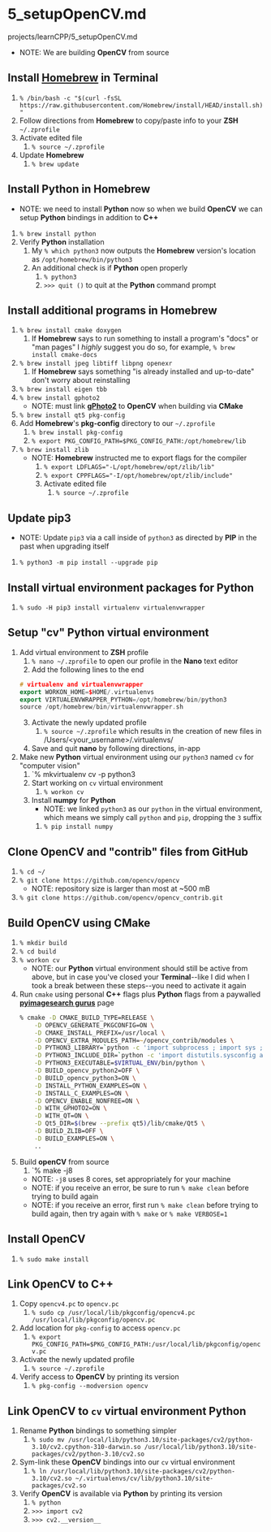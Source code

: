 # 5_setupOpenCV.md

projects/learnCPP/5_setupOpenCV.md

- NOTE: We are building **OpenCV** from source
## Install [**Homebrew**](https://brew.sh) in **Terminal**
1. `% /bin/bash -c "$(curl -fsSL https://raw.githubusercontent.com/Homebrew/install/HEAD/install.sh)"`
2. Follow directions from **Homebrew** to copy/paste info to your **ZSH** `~/.zprofile`
3. Activate edited file
    1. `% source ~/.zprofile`
4. Update **Homebrew**
    1. `% brew update`
## Install **Python** in **Homebrew**
- NOTE: we need to install **Python** now so when we build **OpenCV** we can setup **Python** bindings in addition to **C++**
1. `% brew install python`
2. Verify **Python** installation
    1. My `% which python3` now outputs the **Homebrew** version's location as `/opt/homebrew/bin/python3`
    2. An additional check is if **Python** open properly
        1. `% python3`
        2. `>>> quit ()` to quit at the **Python** command prompt
## Install additional programs in **Homebrew**
1. `% brew install cmake doxygen`
    1. If **Homebrew** says to run something to install a program's "docs" or "man pages" I *highly* suggest you do so, for example, `% brew install cmake-docs`
2. `% brew install jpeg libtiff libpng openexr`
    1. If **Homebrew** says something "is already installed and up-to-date" don't worry about reinstalling
3. `% brew install eigen tbb`
4. `% brew install gphoto2`
    - NOTE: must link [**gPhoto2**](http://www.gphoto.org) to **OpenCV** when building via **CMake**
5. `% brew install qt5 pkg-config`
6. Add **Homebrew**'s **pkg-config** directory to our `~/.zprofile`
    1. `% brew install pkg-config`
    2. `% export PKG_CONFIG_PATH=$PKG_CONFIG_PATH:/opt/homebrew/lib`
7. `% brew install zlib`
    - NOTE: **Homebrew** instructed me to export flags for the compiler
        1. `% export LDFLAGS="-L/opt/homebrew/opt/zlib/lib"`
        2. `% export CPPFLAGS="-I/opt/homebrew/opt/zlib/include"`
        3. Activate edited file
            1. `% source ~/.zprofile`


## Update **pip3**
- NOTE: Update `pip3` via a call inside of `python3` as directed by **PIP** in the past when upgrading itself
1. `% python3 -m pip install --upgrade pip`
## Install virtual environment packages for **Python**
1. `% sudo -H pip3 install virtualenv virtualenvwrapper`
## Setup "cv" **Python** virtual environment
1. Add virtual environment to **ZSH** profile
    1. `% nano ~/.zprofile` to open our profile in the **Nano** text editor
    2. Add the following lines to the end
    ```c++
    # virtualenv and virtualenvwrapper
    export WORKON_HOME=$HOME/.virtualenvs
    export VIRTUALENVWRAPPER_PYTHON=/opt/homebrew/bin/python3
    source /opt/homebrew/bin/virtualenvwrapper.sh
    ```
    3. Activate the newly updated profile
        1. `% source ~/.zprofile` which results in the creation of new files in /Users/<your_username>/.virtualenvs/
    3. Save and quit **nano** by following directions, in-app
2. Make new **Python** virtual environment using our `python3` named `cv` for "computer vision"
    1. `% mkvirtualenv cv -p python3
    1. Start working on `cv` virtual environment
        1. `% workon cv`
    2. Install **numpy** for **Python**
        - NOTE: we linked `python3` as our `python` in the virtual environment, which means we simply call `python` and `pip`, dropping the `3` suffix
        1. `% pip install numpy`
## Clone **OpenCV** and "contrib" files from **GitHub**
1. `% cd ~/`
2. `% git clone https://github.com/opencv/opencv`
    - NOTE: repository size is larger than most at ~500 mB
3. `% git clone https://github.com/opencv/opencv_contrib.git`

## Build **OpenCV** using **CMake**
1. `% mkdir build`
2. `% cd build`
3. `% workon cv`
    - NOTE: our **Python** virtual environment should still be active from above, but in case you've closed your **Terminal**--like I did when I took a break between these steps--you need to activate it again
4. Run `cmake` using personal **C++** flags plus **Python** flags from a paywalled [**pyimagesearch gurus**](https://pyimagesearch.com/pyimagesearch-gurus/) page
    ```zsh
    % cmake -D CMAKE_BUILD_TYPE=RELEASE \
        -D OPENCV_GENERATE_PKGCONFIG=ON \
        -D CMAKE_INSTALL_PREFIX=/usr/local \
        -D OPENCV_EXTRA_MODULES_PATH=~/opencv_contrib/modules \
        -D PYTHON3_LIBRARY=`python -c 'import subprocess ; import sys ; s = subprocess.check_output("python3-config --configdir", shell=True).decode("utf-8").strip() ; (M, m) = sys.version_info[:2] ; print("{}/libpython{}.{}.dylib".format(s, M, m))'` \
        -D PYTHON3_INCLUDE_DIR=`python -c 'import distutils.sysconfig as s; print(s.get_python_inc())'` \
        -D PYTHON3_EXECUTABLE=$VIRTUAL_ENV/bin/python \
        -D BUILD_opencv_python2=OFF \
        -D BUILD_opencv_python3=ON \
        -D INSTALL_PYTHON_EXAMPLES=ON \
        -D INSTALL_C_EXAMPLES=ON \
        -D OPENCV_ENABLE_NONFREE=ON \
        -D WITH_GPHOTO2=ON \
        -D WITH_QT=ON \
        -D Qt5_DIR=$(brew --prefix qt5)/lib/cmake/Qt5 \
        -D BUILD_ZLIB=OFF \
        -D BUILD_EXAMPLES=ON \
        ..
    ```
5. Build **openCV** from source
    1. `% make -j8
    - NOTE: `-j8` uses 8 cores, set appropriately for your machine
    - NOTE: if you receive an error, be sure to run `% make clean` before trying to build again
    - NOTE: if you receive an error, first run `% make clean` before trying to build again, then try again with `% make` or `% make VERBOSE=1`
## Install **OpenCV**
1. `% sudo make install`
## Link **OpenCV** to **C++**
1. Copy `opencv4.pc` to `opencv.pc`
    1.  `% sudo cp /usr/local/lib/pkgconfig/opencv4.pc /usr/local/lib/pkgconfig/opencv.pc`
1. Add location for `pkg-config` to access `opencv.pc`
    1. `% export PKG_CONFIG_PATH=$PKG_CONFIG_PATH:/usr/local/lib/pkgconfig/opencv.pc`
2. Activate the newly updated profile
    1. `% source ~/.zprofile`
3. Verify access to **OpenCV** by printing its version
    1. `% pkg-config --modversion opencv`
## Link **OpenCV** to `cv` virtual environment **Python**
1. Rename **Python** bindings to something simpler
    1. `% sudo mv /usr/local/lib/python3.10/site-packages/cv2/python-3.10/cv2.cpython-310-darwin.so /usr/local/lib/python3.10/site-packages/cv2/python-3.10/cv2.so`
2. Sym-link these **OpenCV** bindings into our `cv` virtual environment
    1. `% ln /usr/local/lib/python3.10/site-packages/cv2/python-3.10/cv2.so ~/.virtualenvs/cv/lib/python3.10/site-packages/cv2.so`
3. Verify **OpenCV** is available via **Python** by printing its version
    1. `% python`
    2. `>>> import cv2`
    3. `>>> cv2.__version__`